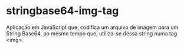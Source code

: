 # stringbase64-img-tag
Aplicação em JavaScript que, codifica um arquivo de imagem para um String Base64, ao mesmo tempo que, utiliza-se dessa string numa tag &lt;img>.
